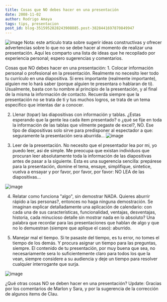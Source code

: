 ```yaml
---
title: Cosas que NO debes hacer en una presentación
date: 2008-11-02
author: Rodrigo Amaya
tags: tips, presentacion
post_id: blog-3515952828243908885.post-3828441697870849947
---
```


![image](https://4.bp.blogspot.com/_ayvorITawE4/SQ3kAhTuM9I/AAAAAAAABZo/fLlVnlcbr9c/s320/120px-Ooo_impress.svg.png)    Nota: este articulo trata sobre sugerir ideas constructivas y
ofrecer advertencias sobre lo que no se debe hacer al momento de realizar una presentación. Aquí les comparto una lista de ideas que he recopilado por experiencia personal; espero sugerencias y comentarios.

Cosas que NO debes hacer en una presentación: 1. Colocar información personal o profesional en la presentación. Realmente no necesito leer todo tu currículo en una diapositiva. Si eres importante (realmente importante), alguien me lo hará saber (porque alguien te presentara o hablaran de ti). Usualmente, basta con tu nombre al principio de la presentación, y al final de la misma la información de contacto. Recuerda siempre que la presentación no se trata de ti y tus muchos logros, se trata de un tema especifico que intentas dar a conocer.

2. Llenar (topar) las diapositivas con información y tablas. ¿Estas esperando que la gente lea cada ítem presentado? o ¿qué se fije en toda la información de las tablas que vilmente pegaste de excel?, NO. Ese tipo de diapositivas solo sirve para predisponer al espectador a que: seguramente la presentación sera aburrida... ![image](https://www.codinghorror.com/blog/images/slide-with-too-many-words.png)  

3. Leer de la presentación. No necesito que el presentador lea por mi, yo puedo leer, asi de simple. Me preocupa que existan individuos que procuran leer absolutamente toda la información de las diapositivas antes de pasar a la siguiente. Esta es una sugerencia sencilla: prepárese para la presentación, domine el tema, ensaye, simplifique, sintetice, vuelva a ensayar y por favor, por favor, por favor: NO LEA de las diapositivas...

![image](https://4.bp.blogspot.com/_ayvorITawE4/SQ3jmxiF1kI/AAAAAAAABZg/PNiA5aZy23w/s320/img009.jpg)    

4. Relatar como funciona "algo", sin demostrar NADA. Quieres aburrir rápido a las personas?, entonces no haga ninguna demostración. Se imaginan explicar detalladamente una aplicación de calendario: con cada una de sus características, funcionalidad, ventajas, desventajas, historia, cada minucioso detalle sin mostrar nada en lo absoluto? Una palabra que recordar para las presentaciones que hablan de algo y que no lo demuestran (siempre que aplique el caso): aburrido.

5. Manejar mal el tiempo. Si te pasaste del tiempo, es tu error, no tomes el tiempo de los demás. Y procura asignar un tiempo para las preguntas, siempre. El contenido de tu presentación, por muy buena que sea, no necesariamente sera lo suficientemente claro para todos los que la vean, siempre considere a su audiencia y deje un tiempo para resolver cualquier interrogante que surja.

![image](https://4.bp.blogspot.com/_ayvorITawE4/SQ3jm_5tyrI/AAAAAAAABZY/W7IxNWVbvOU/s320/icon_watch.jpg)    

¿Qué otras cosas NO se deben hacer en una presentación? Update: Gracias por los comentarios de Marlon y Sara, y por la sugerencia de la corrección de algunos items de Clau.